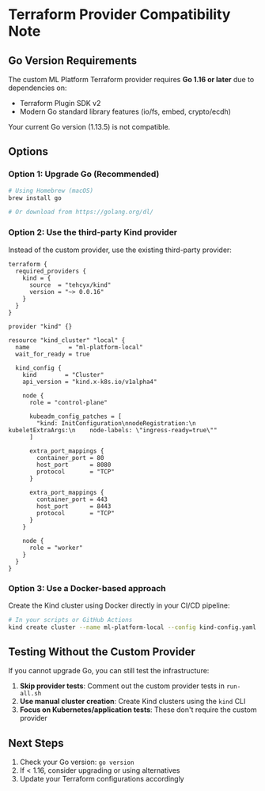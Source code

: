 # Terraform Provider Compatibility Note

## Go Version Requirements

The custom ML Platform Terraform provider requires **Go 1.16 or later** due to dependencies on:
- Terraform Plugin SDK v2
- Modern Go standard library features (io/fs, embed, crypto/ecdh)

Your current Go version (1.13.5) is not compatible.

## Options

### Option 1: Upgrade Go (Recommended)
```bash
# Using Homebrew (macOS)
brew install go

# Or download from https://golang.org/dl/
```

### Option 2: Use the third-party Kind provider
Instead of the custom provider, use the existing third-party provider:

```hcl
terraform {
  required_providers {
    kind = {
      source  = "tehcyx/kind"
      version = "~> 0.0.16"
    }
  }
}

provider "kind" {}

resource "kind_cluster" "local" {
  name           = "ml-platform-local"
  wait_for_ready = true
  
  kind_config {
    kind        = "Cluster"
    api_version = "kind.x-k8s.io/v1alpha4"
    
    node {
      role = "control-plane"
      
      kubeadm_config_patches = [
        "kind: InitConfiguration\nnodeRegistration:\n  kubeletExtraArgs:\n    node-labels: \"ingress-ready=true\""
      ]
      
      extra_port_mappings {
        container_port = 80
        host_port      = 8080
        protocol       = "TCP"
      }
      
      extra_port_mappings {
        container_port = 443
        host_port      = 8443
        protocol       = "TCP"
      }
    }
    
    node {
      role = "worker"
    }
  }
}
```

### Option 3: Use a Docker-based approach
Create the Kind cluster using Docker directly in your CI/CD pipeline:

```bash
# In your scripts or GitHub Actions
kind create cluster --name ml-platform-local --config kind-config.yaml
```

## Testing Without the Custom Provider

If you cannot upgrade Go, you can still test the infrastructure:

1. **Skip provider tests**: Comment out the custom provider tests in `run-all.sh`
2. **Use manual cluster creation**: Create Kind clusters using the `kind` CLI
3. **Focus on Kubernetes/application tests**: These don't require the custom provider

## Next Steps

1. Check your Go version: `go version`
2. If < 1.16, consider upgrading or using alternatives
3. Update your Terraform configurations accordingly